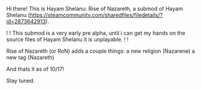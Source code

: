 Hi there! This is Hayam Shelanu: Rise of Nazareth, a submod of Hayam Shelanu (https://steamcommunity.com/sharedfiles/filedetails/?id=2873642913).

! ! This submod is a very early pre alpha, until i can get my hands on the source files of Hayam Shelanu it is unplayable. ! !

Rise of Nazareth (or RoN) adds a couple things:
a new religion (Nazarene)
a new tag (Nazareth)

And thats it as of 10/17!

Stay tuned.
